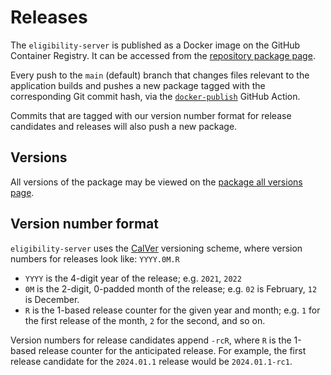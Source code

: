 # Releases

The `eligibility-server` is published as a Docker image on the GitHub Container Registry. It can be accessed from the [repository package page](https://github.com/cal-itp/eligibility-server/pkgs/container/eligibility-server).

Every push to the `main` (default) branch that changes files relevant to the application builds and pushes a new package tagged with the corresponding Git commit hash, via the [`docker-publish`](https://github.com/cal-itp/eligibility-server/blob/main/.github/workflows/docker-publish.yml) GitHub Action.

Commits that are tagged with our version number format for release candidates and releases will also push a new package.

## Versions

All versions of the package may be viewed on the [package all versions page](https://github.com/cal-itp/eligibility-server/pkgs/container/eligibility-server/versions).

## Version number format

`eligibility-server` uses the [CalVer](https://calver.org/) versioning scheme, where version numbers for releases look like: `YYYY.0M.R`

- `YYYY` is the 4-digit year of the release; e.g. `2021`, `2022`
- `0M` is the 2-digit, 0-padded month of the release; e.g. `02` is February, `12`
  is December.
- `R` is the 1-based release counter for the given year and month;
  e.g. `1` for the first release of the month, `2` for the second, and so on.

Version numbers for release candidates append `-rcR`, where `R` is the 1-based release counter for the anticipated release. For example, the first release candidate for the `2024.01.1` release would be `2024.01.1-rc1`.
